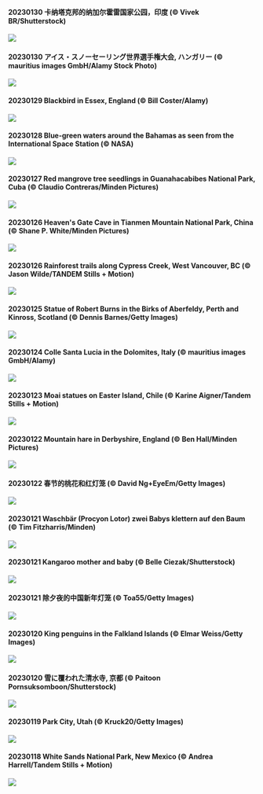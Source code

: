#### 20230130 卡纳塔克邦的纳加尔霍雷国家公园，印度 (© Vivek BR/Shutterstock)

![](20230130_NagarholeNationalPark_1920x1080.jpg)

#### 20230130 アイス・スノーセーリング世界選手権大会, ハンガリー (© mauritius images GmbH/Alamy Stock Photo)

![](20230130_IceSailingBalaton_1920x1080.jpg)

#### 20230129 Blackbird in Essex, England (© Bill Coster/Alamy)

![](20230129_BlackbirdDay_1920x1080.jpg)

#### 20230128 Blue-green waters around the Bahamas as seen from the International Space Station (© NASA)

![](20230128_BlueBahamas_1920x1080.jpg)

#### 20230127 Red mangrove tree seedlings in Guanahacabibes National Park, Cuba (© Claudio Contreras/Minden Pictures)

![](20230127_RedMangrove_1920x1080.jpg)

#### 20230126 Heaven's Gate Cave in Tianmen Mountain National Park, China (© Shane P. White/Minden Pictures)

![](20230126_HighArchChina_1920x1080.jpg)

#### 20230126 Rainforest trails along Cypress Creek, West Vancouver, BC (© Jason Wilde/TANDEM Stills + Motion)

![](20230126_CypressCreek_1920x1080.jpg)

#### 20230125 Statue of Robert Burns in the Birks of Aberfeldy, Perth and Kinross, Scotland (© Dennis Barnes/Getty Images)

![](20230125_BirksofAberfeldy_1920x1080.jpg)

#### 20230124 Colle Santa Lucia in the Dolomites, Italy (© mauritius images GmbH/Alamy)

![](20230124_ColleSantaLucia_1920x1080.jpg)

#### 20230123 Moai statues on Easter Island, Chile (© Karine Aigner/Tandem Stills + Motion)

![](20230123_SunriseMoai_1920x1080.jpg)

#### 20230122 Mountain hare in Derbyshire, England (© Ben Hall/Minden Pictures)

![](20230122_YearRabbit_1920x1080.jpg)

#### 20230122 春节的桃花和红灯笼 (© David Ng+EyeEm/Getty Images)

![](20230122_ChineseSpringFestival_1920x1080.jpg)

#### 20230121 Waschbär (Procyon Lotor) zwei Babys klettern auf den Baum (© Tim Fitzharris/Minden)

![](20230121_WaschbaerBirke_1920x1080.jpg)

#### 20230121 Kangaroo mother and baby (© Belle Ciezak/Shutterstock)

![](20230121_HuggingKanga_1920x1080.jpg)

#### 20230121 除夕夜的中国新年灯笼 (© Toa55/Getty Images)

![](20230121_ChineseNewYearEve_1920x1080.jpg)

#### 20230120 King penguins in the Falkland Islands (© Elmar Weiss/Getty Images)

![](20230120_FalklandKings_1920x1080.jpg)

#### 20230120 雪に覆われた清水寺, 京都 (© Paitoon Pornsuksomboon/Shutterstock)

![](20230120_Daikan_1920x1080.jpg)

#### 20230119 Park City, Utah (© Kruck20/Getty Images)

![](20230119_SFFParkCity_1920x1080.jpg)

#### 20230118 White Sands National Park, New Mexico (© Andrea Harrell/Tandem Stills + Motion)

![](20230118_WhiteSands_1920x1080.jpg)

